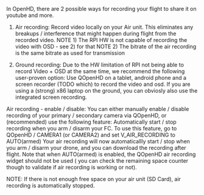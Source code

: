 In OpenHD, there are 2 possible ways for recording your flight to share it on youtube and more.

1) Air recording:
Record video locally on your Air unit. This eliminates any breakups / interference that might happen during flight from the recorded video.
NOTE 1) The RPI HW is not capable of recording the video with OSD - see 2) for that
NOTE 2) The bitrate of the air recording is the same bitrate as used for transmission

2) Ground recording:
Due to the HW limitation of RPI not being able to record Video + OSD at the same time, we recommend the following user-proven option:
Use QOpenHD on a tablet, android phone and a screen recorder (TODO which) to record the video and osd.
If you are using a (strong) x86 laptop on the ground, you can obviosly also use the integrated screen recording.


Air recording - enable / disable:
You can either manually enable / disable recording of your primary / secondary camera via QOpenHD, or (recommended) use the following feature:
Automatically start / stop recording when you arm / disarm your FC.
To use this feature, go to QOpenHD / CAMERA1 (or CAMERA2) and set V_AIR_RECORDING to AUTO(armed)
Your air recording will now automaticallly start / stop when you arm / disarm your drone, and you can download the recording
after flight. Note that when AUTO(armed) is enabled, the QOpenHD air recording widget should not be used
( you can check the remaining space counter though to validate if air recording is working or not).

 NOTE: If there is not enough free space on your air unit (SD Card), air recording is automatically stopped.
